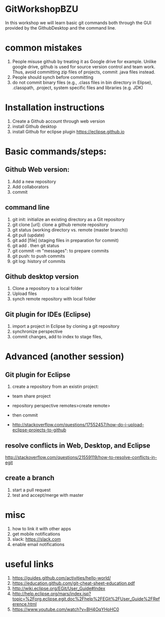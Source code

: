 # GitWorkshopBZU
In this workshop we will learn basic git commands both through the GUI provided by the GithubDesktop and the command line.

# common mistakes
1. People misuse github by treating it as Google drive for example. Unlike google drive, github is used for source version control and team work. Thus, avoid committing zip files of projects, commit .java files instead.
2. People should synch before committing 
3. do not commit binary files (e.g., .class files in bin directory in Elipse), .classpath, .project, system specific files and libraries (e.g. JDK) 

# Installation instructions 
1. Create a Github account through web version
2. install Github desktop
3. install Github for eclipse plugin
https://eclipse.github.io

# Basic commands/steps:
## Github Web version:
1. Add a new repository
2. Add collaborators
3. commit

## command line
1. git init: initialize an existing directory as a Git repository
2. git clone [url]: clone a github remote repository
3. git status (working directory vs. remote (master branch))
4. git pull (update)
5. git add [file] (staging files in preparation for commit)
6. git add . then git status
7. git commit -m "messages": to prepare commits
8. git push: to push commits
9. git log: history of commits

## Github desktop version
1. Clone a repository to a local folder 
2. Upload files
3. synch remote repository with local folder

## Git plugin for IDEs (Eclipse)
1. import a project in Eclipse by cloning a git repository 
2. synchronize perspective 
3. commit changes, add to index to stage files, 

# Advanced (another session)
## Git plugin for Eclipse 
1. create a repository from an existin project: 

* team share project

- repository perspective remotes>create remote>

- then commit 

- http://stackoverflow.com/questions/17552457/how-do-i-upload-eclipse-projects-to-github

## resolve conflicts in Web, Desktop, and Eclipse
 http://stackoverflow.com/questions/21559119/how-to-resolve-conflicts-in-egit
## create a branch
1. start a pull request
2. test and accept/merge with master

# misc
1. how to link it with other apps
2. get mobile notifications
3. slack: https://slack.com
4. enable email notifications

# useful links
1. https://guides.github.com/activities/hello-world/
2. https://education.github.com/git-cheat-sheet-education.pdf
3. http://wiki.eclipse.org/EGit/User_Guide#Index
4. http://help.eclipse.org/mars/index.jsp?topic=%2Forg.eclipse.egit.doc%2Fhelp%2FEGit%2FUser_Guide%2FReference.html
5. https://www.youtube.com/watch?v=BH4OqYHoHC0
